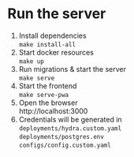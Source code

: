 # Run the server

1. Install dependencies<br>`make install-all`
2. Start docker resources<br>`make up`
3. Run migrations & start the server<br>`make serve`
4. Start the frontend <br>`make serve-pwa`
5. Open the browser<br>http://localhost:3000
6. Credentials will be generated in
   <br>`deployments/hydra.custom.yaml`
   <br>`deployments/postgres.env`
   <br>`configs/config.custom.yaml`
